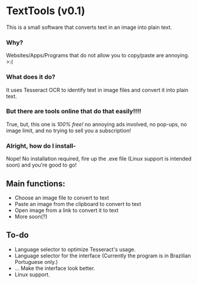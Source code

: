 # TextTools (v0.1)
This is a small software that converts text in an image into plain text.

### Why?
Websites/Apps/Programs that do not allow you to copy/paste are annoying. >:(

### What does it do?
It uses Tesseract OCR to identify text in image files and convert it into plain text.

### But there are tools online that do that easily!!!!
True, but, this one is _100% free!_ no annoying ads involved, no pop-ups, no image limit, and no trying to sell you a subscription!

### Alright, how do I install-

Nope! No installation required, fire up the .exe file (Linux support is intended soon) and you're good to go!

## Main functions:

- Choose an image file to convert to text
- Paste an image from the clipboard to convert to text
- Open image from a link to convert it to text
- More soon(?)

## To-do
- Language selector to optimize Tesseract's usage.
- Language selector for the interface (Currently the program is in Brazilian Portuguese only.)
- ... Make the interface look better.
- Linux support.
